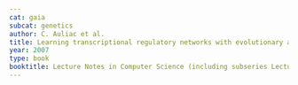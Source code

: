 ```yaml
---
cat: gaia
subcat: genetics
author: C. Auliac et al.
title: Learning transcriptional regulatory networks with evolutionary algorithms enhanced with niching
year: 2007
type: book
booktitle: Lecture Notes in Computer Science (including subseries Lecture Notes in Artificial Intelligence and Lecture Notes in Bioinformatics)
---
```

